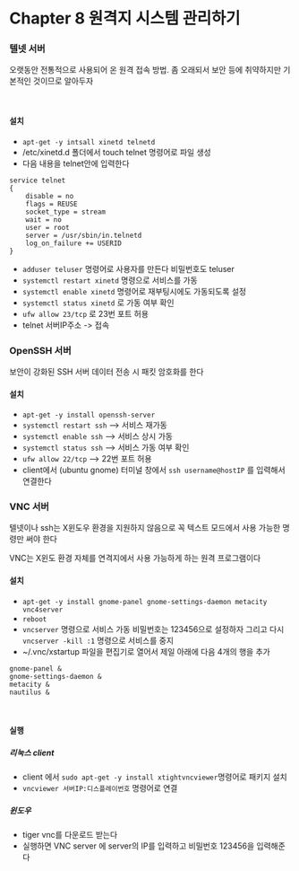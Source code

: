 # Chapter 8 원격지 시스템 관리하기

### 텔넷 서버

오랫동안 전통적으로 사용되어 온 원격 접속 방법. 좀 오래되서 보안 등에 취약하지만 기본적인 것이므로 알아두자

<br>

#### 설치

- `apt-get -y intsall xinetd telnetd`
- /etc/xinetd.d 폴더에서 touch telnet 명령어로 파일 생성
- 다음 내용을 telnet안에 입력한다

```
service telnet
{
	disable = no
    flags = REUSE
    socket_type = stream
    wait = no
    user = root
    server = /usr/sbin/in.telnetd
    log_on_failure += USERID	
}
```

- `adduser teluser` 명령어로 사용자를 만든다 비밀번호도 teluser
- `systemctl restart xinetd` 명령으로 서비스를 가동
- `systemctl enable xinetd` 명령어로 재부팅시에도 가동되도록 설정
- `systemctl status xinetd` 로 가동 여부 확인
- `ufw allow 23/tcp` 로 23번 포트 허용
- telnet 서버IP주소 -> 접속



### OpenSSH 서버

보안이 강화된 SSH 서버 데이터 전송 시 패킷 암호화를 한다

#### 설치

- `apt-get -y install openssh-server`
- `systemctl restart ssh` --> 서비스 재가동
- `systemctl enable ssh` --> 서비스 상시 가동
- `systemctl status ssh` --> 서비스 가동 여부 확인
- `ufw allow 22/tcp` --> 22번 포트 허용
- client에서 (ubuntu gnome) 터미널 창에서 `ssh username@hostIP` 를 입력해서 연결한다



### VNC 서버

텔넷이나 ssh는 X윈도우 환경을 지원하지 않음으로 꼭 텍스트 모드에서 사용 가능한 명령만 써야 한다

VNC는 X윈도 환경 자체를 연격지에서 사용 가능하게 하는 원격 프로그램이다

#### 설치

- `apt-get -y install gnome-panel gnome-settings-daemon metacity vnc4server`
- `reboot`
- `vncserver` 명령으로 서비스 가동 비밀번호는 123456으로 설정하자 그리고 다시 `vncserver -kill :1` 명령으로 서비스를 중지
- ~/.vnc/xstartup 파일을 편집기로 열어서 제일 아래에 다음 4개의 행을 추가

```
gnome-panel &
gnome-settings-daemon &
metacity &
nautilus &
```

<br>

#### 실행

##### 리눅스 client

- client 에서 `sudo apt-get -y install xtightvncviewer`명령어로 패키지 설치
- `vncviewer 서버IP:디스플레이번호` 명령어로 연결

##### 윈도우

- tiger vnc를 다운로드 받는다
- 실행하면 VNC server 에 server의 IP를 입력하고 비밀번호 123456을 입력해준다
